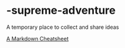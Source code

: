 # -supreme-adventure
A temporary place to collect and share ideas

[A Markdown Cheatsheet](https://github.com/adam-p/markdown-here/wiki/Markdown-Cheatsheet)
